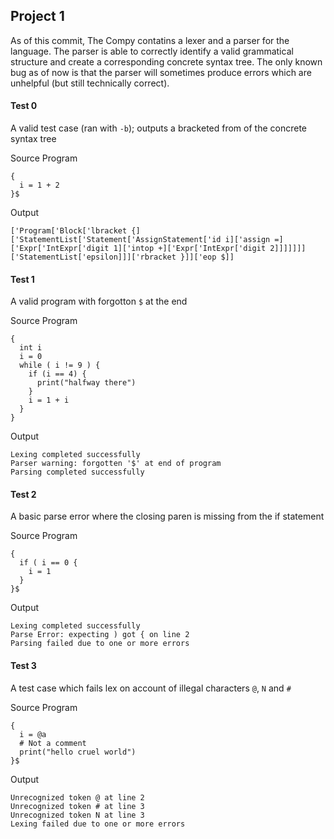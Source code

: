 ## Project 1

As of this commit, The Compy contatins a lexer and a parser for the language. The parser is able to correctly identify a valid grammatical structure and create a corresponding concrete syntax tree. The only known bug as of now is that the parser will sometimes produce errors which are unhelpful (but still technically correct).


#### Test 0
 
A valid test case (ran with `-b`); outputs a bracketed from of the concrete syntax tree

Source Program
```
{
  i = 1 + 2
}$
```

Output
```
['Program['Block['lbracket {]['StatementList['Statement['AssignStatement['id i]['assign =]['Expr['IntExpr['digit 1]['intop +]['Expr['IntExpr['digit 2]]]]]]]['StatementList['epsilon]]]['rbracket }]]['eop $]]
```

#### Test 1 

A valid program with forgotton `$` at the end

Source Program
```
{
  int i
  i = 0
  while ( i != 9 ) {
    if (i == 4) {
      print("halfway there")
    }
    i = 1 + i
  }
}
```

Output
```
Lexing completed successfully
Parser warning: forgotten '$' at end of program
Parsing completed successfully
```

#### Test 2

A basic parse error where the closing paren is missing from the if statement

Source Program
```
{
  if ( i == 0 {
    i = 1
  }
}$
```

Output
```
Lexing completed successfully
Parse Error: expecting ) got { on line 2
Parsing failed due to one or more errors
```

#### Test 3

A test case which fails lex on account of illegal characters `@`, `N` and `#`

Source Program
```
{
  i = @a
  # Not a comment
  print("hello cruel world")
}$
```

Output
```
Unrecognized token @ at line 2
Unrecognized token # at line 3
Unrecognized token N at line 3
Lexing failed due to one or more errors
```
